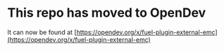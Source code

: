 # This repo has moved to OpenDev

It can now be found at [https://opendev.org/x/fuel-plugin-external-emc](https://opendev.org/x/fuel-plugin-external-emc)
